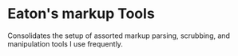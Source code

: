 # Eaton's markup Tools

Consolidates the setup of assorted markup parsing, scrubbing, and manipulation tools I use frequently.

